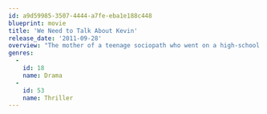 ```yaml
---
id: a9d59985-3507-4444-a7fe-eba1e188c448
blueprint: movie
title: 'We Need to Talk About Kevin'
release_date: '2011-09-28'
overview: "The mother of a teenage sociopath who went on a high-school killing spree recalls her son's deranged behavior during childhood, as she deals with her grief."
genres:
  -
    id: 18
    name: Drama
  -
    id: 53
    name: Thriller
---
```

